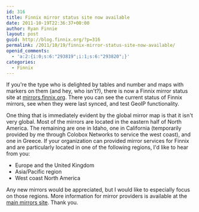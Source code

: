 ```yaml
---
id: 316
title: Finnix mirror status site now available
date: 2011-10-19T22:36:37+00:00
author: Ryan Finnie
layout: post
guid: http://blog.finnix.org/?p=316
permalink: /2011/10/19/finnix-mirror-status-site-now-available/
openid_comments:
  - 'a:2:{i:0;s:6:"293819";i:1;s:6:"293820";}'
categories:
  - Finnix
---
```

If you're the type who is delighted by tables and number and maps with markers on them (and hey, who isn't?), there is now a Finnix mirror status site at [mirrors.finnix.org](http://mirrors.finnix.org/). There you can see the current status of Finnix mirrors, see when they were last synced, and test GeoIP functionality.

One thing that is immediately evident by the global mirror map is that it isn't very global. Most of the mirrors are located in the eastern half of North America. The remaining are one in Idaho, one in California (temporarily provided by me through Colobox Networks to service the west coast), and one in Greece. If your organization can provided mirror services for Finnix and are particularly located in one of the following regions, I'd like to hear from you:

  * Europe and the United Kingdom
  * Asia/Pacific region
  * West coast North America

Any new mirrors would be appreciated, but I would like to especially focus on those regions. More information for mirror providers is available at the [main mirrors site](http://www.finnix.org/Mirrors). Thank you.
